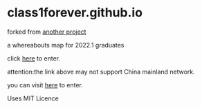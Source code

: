 # class1forever.github.io

forked from [another project](https://github.com/lvris/map)

a whereabouts map for 2022.1 graduates

click [here](https://calvin-xia.github.io/class1forever.github.io/) to enter.

attention:the link above may not support China mainland network.

you can visit [here](https://class1forever.rth1.xyz/) to enter.

Uses MIT Licence
